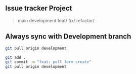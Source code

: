 ## Issue tracker Project

> main
> development
> feat/
> fix/
> refactor/

## Always sync with Development branch

```bash
git pull origin development

git add .
git commit -m "feat: poll form create"
git pull origin development
```
